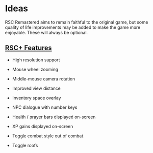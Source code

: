 # Ideas

RSC Remastered aims to remain faithful to the original game, but some quality of life improvements may be added to make the game more enjoyable. These will always be optional.

## [RSC+ Features](https://www.youtube.com/watch?v=rwxdNGl9_4A)

 - High resolution support

 - Mouse wheel zooming

 - Middle-mouse camera rotation

 - Improved view distance

 - Inventory space overlay

 - NPC dialogue with number keys

 - Health / prayer bars displayed on-screen

 - XP gains displayed on-screen

 - Toggle combat style out of combat

 - Toggle roofs
